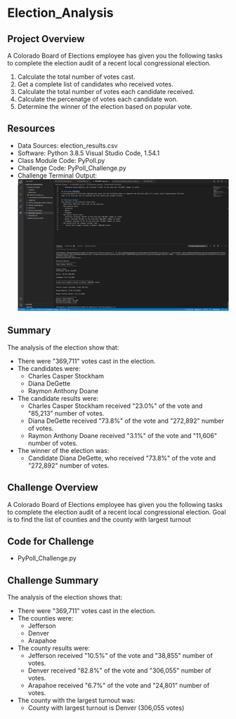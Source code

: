 # Election_Analysis

## Project Overview
A Colorado Board of Elections employee has given you the following tasks to complete the election audit of a recent local congressional election. 

1. Calculate the total number of votes cast. 
2. Get a complete list of candidates who received votes.
3. Calculate the total number of votes each candidate received. 
4. Calculate the percenatge of votes each candidate won. 
5. Determine the winner of the election based on popular vote. 

## Resources 
- Data Sources: election_results.csv
- Software: Python 3.8.5 Visual Studio Code, 1.54.1
- Class Module Code: PyPoll.py
- Challenge Code: PyPoll_Challenge.py
- Challenge Terminal Output: ![Screenshot Terminal](Resources/ScreenShot_TerminalOutput.png)

## Summary
The analysis of the election show that:
- There were "369,711" votes cast in the election.
- The candidates were:
  - Charles Casper Stockham
  - Diana DeGette
  - Raymon Anthony Doane
- The candidate results were:
  - Charles Casper Stockham received "23.0%" of the vote and "85,213" number of votes.
  - Diana DeGette received "73.8%" of the vote and "272,892" number of votes.
  - Raymon Anthony Doane received "3.1%" of the vote and "11,606" number of votes.
- The winner of the election was:
  - Candidate Diana DeGette, who received "73.8%" of the vote and "272,892" number of votes. 

## Challenge Overview
A Colorado Board of Elections employee has given you the following tasks to complete the election audit of a recent local congressional election.
Goal is to find the list of counties and the county with largest turnout

## Code for Challenge
- PyPoll_Challenge.py

## Challenge Summary
The analysis of the election shows that:
- There were "369,711" votes cast in the election.
- The counties were:
  - Jefferson
  - Denver
  - Arapahoe
- The county results were:
  - Jefferson received "10.5%" of the vote and "38,855" number of votes. 
  - Denver received "82.8%" of the vote and "306,055" number of votes. 
  - Arapahoe received "6.7%" of the vote and "24,801" number of votes. 
- The county with the largest turnout  was:
  -  County with largest turnout is Denver (306,055 votes)

